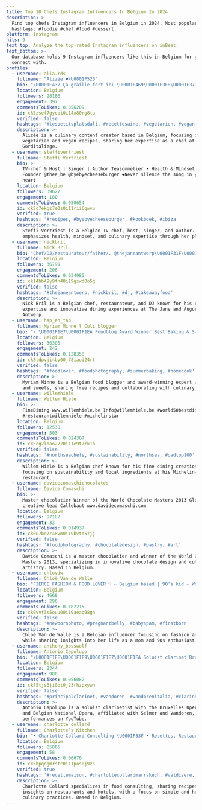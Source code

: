 ```yaml
---
title: Top 10 Chefs Instagram Influencers In Belgium In 2024
description: >-
  Find top chefs Instagram influencers in Belgium in 2024. Most popular
  hashtags: #foodie #chef #food #dessert.
platform: Instagram
hits: 9
text_top: Analyze the top-rated Instagram influencers on inBeat.
text_bottom: >-
  Our database holds 9 Instagram influencers like this in Belgium for you to
  connect with.
profiles:
  - username: alia.rds
    fullname: "Alizée ❤️‍\U0001F525"
    bio: "\U0001F437 Ça graille fort ici \U0001F469\U0001F3FB‍\U0001F373 Cool cheffe @gorditaliege"
    location: Belgium
    followers: 28186
    engagement: 397
    commentsToLikes: 0.056209
    id: ck5zsef7gycbi0i14x80rg8ta
    verified: false
    hashtags: '#lespetitsplatsdali, #recettesaine, #vegetarien, #vegan'
    description: >-
      Alizée is a culinary content creator based in Belgium, focusing on healthy
      vegetarian and vegan recipes, sharing her expertise as a chef at
      Gorditaliege.
  - username: steffivertriest
    fullname: Steffi Vertriest
    bio: >-
      TV-chef & Host | Singer | Author Teasommelier • Health & Mindset vibes
      Founder @thee_be @byebyecheeseburger ❤️Never silence the song in your
      heart
    location: Belgium
    followers: 39627
    engagement: 180
    commentsToLikes: 0.050654
    id: ck5c7ekgz7e0s0i11rii6qwvu
    verified: true
    hashtags: '#recipes, #byebyecheeseburger, #kookboek, #ibiza'
    description: >-
      Steffi Vertriest is a Belgian TV chef, host, singer, and author. She
      emphasizes health, mindset, and culinary expertise through her platforms.
  - username: nickbril
    fullname: Nick Bril
    bio: "Chef/DJ/restaurateur/father/. @thejaneantwerp\U0001F31F\U0001F31F 18GM+64TBC.@augustantwerp 15GM djbookings @wearekurious @drinkmaryv @symbiosebythejane ."
    location: Belgium
    followers: 36799
    engagement: 208
    commentsToLikes: 0.034985
    id: ck14hb49y9fn40i19gswd0o5g
    verified: false
    hashtags: '#thejaneantwerp, #nickbril, #dj, #takeawayfood'
    description: >-
      Nick Bril is a Belgian chef, restaurateur, and DJ known for his culinary
      expertise and innovative dining experiences at The Jane and August
      Antwerp.
  - username: hap_en_tap
    fullname: Myriam Minne l Culi blogger
    bio: "➢ \U0001F1E7\U0001F1EA Foodblog Award Winner Best Baking & Sweets ➢ Ambassador @falconbelgium @robthegourmetsmarket ➢ FCB \U0001F499\U0001F5A4 ➢ Check my FREE recipes \U0001F447"
    location: Belgium
    followers: 36385
    engagement: 242
    commentsToLikes: 0.128358
    id: ck8tdpvji4by00j78iaoi24rt
    verified: false
    hashtags: '#foodlover, #foodphotography, #summerbaking, #homecook'
    description: >-
      Myriam Minne is a Belgian food blogger and award-winning expert in baking
      and sweets, sharing free recipes and collaborating with culinary brands.
  - username: willemhiele
    fullname: Willem Hiele
    bio: >-
      FineDining www.willemhiele.be Info@willemhiele.be #world50bestdiscovery
      #restaurantwillemhiele #michelinstar
    location: Belgium
    followers: 12530
    engagement: 503
    commentsToLikes: 0.024307
    id: ck5cg2loao2770i11e9t7rk1b
    verified: false
    hashtags: '#northseachefs, #sustainability, #northsea, #oadtop100'
    description: >-
      Willem Hiele is a Belgian chef known for his fine dining creations,
      focusing on sustainability and local ingredients at his Michelin-starred
      restaurant.
  - username: davidecomaschichocolates
    fullname: Davide Comaschi
    bio: >-
      Master chocolatier Winner of the World Chocolate Masters 2013 Global
      creative lead Callebaut www.davidecomaschi.com
    location: Belgium
    followers: 97187
    engagement: 33
    commentsToLikes: 0.014937
    id: ck0u7be7r48vm0i19bvtd57jj
    verified: false
    hashtags: '#foodphotography, #chocolatedesign, #pastry, #art'
    description: >-
      Davide Comaschi is a master chocolatier and winner of the World Chocolate
      Masters 2013, specializing in innovative chocolate design and culinary
      artistry. Based in Belgium.
  - username: chlovdw
    fullname: Chloë Van de Walle
    bio: "FIERCE FASHION & FOOD LOVER ♡ ➵ Belgium based | 90’s kid ➵ Wifey of @debackerjerre \U0001F48D ➵ Proud (plus)mommy of Ariane & Emma \U0001F495"
    location: Belgium
    followers: 4668
    engagement: 296
    commentsToLikes: 0.182215
    id: ck0vvf3s5ouu00i19aeaq98gh
    verified: false
    hashtags: '#newbornphoto, #pregnantbelly, #babyspam, #firstborn'
    description: >-
      Chloë Van de Walle is a Belgian influencer focusing on fashion and food,
      while sharing insights into her life as a mom and 90s enthusiast.
  - username: anthony_bosswolf
    fullname: Antonio Capolupo
    bio: "\U0001F1EE\U0001F1F9\U0001F1E7\U0001F1EA Soloist clarinet Bruxelles Opera House “La Monnaie”, Belgian National Opera \U0001F3DB • Selmer Artist \U0001F3B6 • Vandoren Artist ✌️ • YouTube Channel \U0001F3A5⬇️"
    location: Belgium
    followers: 2344
    engagement: 980
    commentsToLikes: 0.056082
    id: ckf5tjs3ji0bt0j23rhzpxywh
    verified: false
    hashtags: '#principalclarinet, #vandoren, #vandorenitalia, #clarinetsolo'
    description: >-
      Antonio Capolupo is a soloist clarinetist with the Bruxelles Opera House
      and Belgian National Opera, affiliated with Selmer and Vandoren, sharing
      performances on YouTube.
  - username: charlotte_collard
    fullname: Charlotte’s Kitchen
    bio: "• Charlotte Collard Consulting \U0001F33F • Recettes, Restaurants & Hotels \U0001F37D️ • Naturellement Simple & Sain \U0001F343 • @professionalchefs @restaurantbarworld \U0001F4DD"
    location: Belgium
    followers: 85865
    engagement: 58
    commentsToLikes: 0.06676
    id: ck5hpqdgmrstc0i11pos0j9zs
    verified: true
    hashtags: '#recettemaison, #charlottecollardmarrakech, #valdisere, #charlotteskitchen'
    description: >-
      Charlotte Collard specializes in food consulting, sharing recipes and
      insights on restaurants and hotels, with a focus on simple and healthy
      culinary practices. Based in Belgium.
---
```


